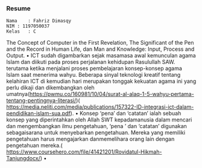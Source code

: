 ### Resume

```
Nama	: Fahriz Dimasqy
NIM	: 1197050037
Kelas	: C
```
The Concept of Computer in the First Revelation, The Significant of the Pen and the Record in Human Life, dan Man and Knowledge: Input, Process and Output.
•	ICT sudah digambarkan sejak masamasa awal kemunculan agama Islam dan diikuti pada proses perjalanan kehidupan Rasulullah SAW. terutama ketika menjalani proses pembelajaran konsep-konsep agama Islam saat menerima wahyu. Beberapa sinyal teknologi kreatif tentang kelahiran ICT di kemudian hari merupakan tonggak kekuatan agama ini yang perlu dikaji dan dikembangkan oleh umatnya(https://pwmu.co/160981/10/04/surat-al-alaq-1-5-wahyu-pertama-tentang-pentingnya-literasi/)( https://media.neliti.com/media/publications/157322-ID-integrasi-ict-dalam-pendidikan-islam-sua.pdf). 
•	Konsep ‘pena’ dan ‘catatan’ ialah sebuah konsep yang diperintahkan oleh Allah SWT kepadamanusia dalam mencari dan mengembangkan ilmu pengetahuan, ‘pena ’ dan ‘catatan’ digunakan sebagaisarana untuk menyebarkan pengetahuan. Mereka yang memiliki pengetahuan harus mengajarkan danmemelihara orang lain dengan pengetahuan mereka.( https://www.coursehero.com/file/41421201/Rovidatul-Hikmah-Tanjungdocx/)
•	
